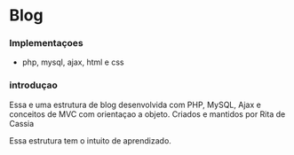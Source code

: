 ﻿Blog 
=======
### Implementaçoes
- php, mysql, ajax, html e css

### introduçao
Essa e uma estrutura de blog desenvolvida com PHP, MySQL, Ajax e conceitos de MVC com orientaçao a objeto. Criados e mantidos por Rita de Cassia

Essa estrutura tem o intuito de aprendizado.
